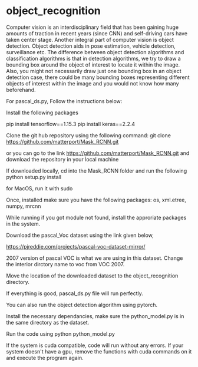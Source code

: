 # object_recognition
Computer vision is an interdisciplinary field that has been gaining huge amounts of traction in recent years (since CNN) and self-driving cars have taken center stage. Another integral part of computer vision is object detection. Object detection aids in pose estimation, vehicle detection, surveillance etc. The difference between object detection algorithms and classification algorithms is that in detection algorithms, we try to draw a bounding box around the object of interest to locate it within the image. Also, you might not necessarily draw just one bounding box in an object detection case, there could be many bounding boxes representing different objects of interest within the image and you would not know how many beforehand. 

For pascal_ds.py, Follow the instructions below:

Install the following packages 

pip install tensorflow==1.15.3
pip install keras==2.2.4

Clone the git hub repository using the following command: 
git clone https://github.com/matterport/Mask_RCNN.git

or you can go to the link 
https://github.com/matterport/Mask_RCNN.git and download the repository in your local machine

If downloaded locally, cd into the Mask_RCNN folder and run the following
python setup.py install

for MacOS, run it with sudo

Once, installed make sure you have the following packages:
os, xml.etree, numpy, mrcnn

While running if you got module not found, install the approriate packages in the system.

Download the pascal_Voc dataset using the link given below,

https://pjreddie.com/projects/pascal-voc-dataset-mirror/

2007 version of pascal VOC is what we are using in this dataset. 
Change the interior dirctory name to voc from VOC 2007.

Move the location of the downloaded dataset to the object_recognition directory.


If everything is good, pascal_ds.py file will run perfectly.


You can also run the object detection algorithm using pytorch. 

Install the necessary dependancies, make sure the python_model.py is in the same directory as the dataset.

Run the code using 
python python_model.py

If the system is cuda compatible, code will run without any errors. If your system doesn't have a gpu, remove the functions with cuda commands on it and execute the program again. 



